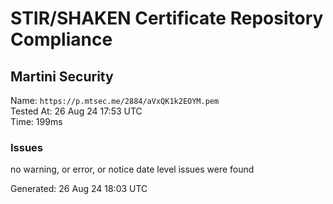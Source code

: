 # STIR/SHAKEN Certificate Repository Compliance

## Martini Security

Name: `https://p.mtsec.me/2884/aVxQK1k2EOYM.pem`\
Tested At: 26 Aug 24 17:53 UTC\
Time: 199ms

### Issues

no warning, or error, or notice date level issues were found

Generated: 26 Aug 24 18:03 UTC